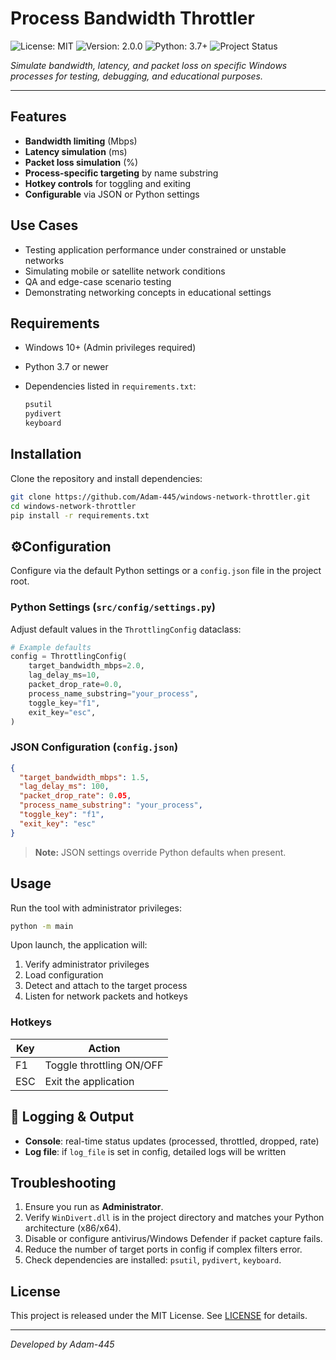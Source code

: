 # Process Bandwidth Throttler

![License: MIT](https://img.shields.io/badge/license-MIT-green.svg) ![Version: 2.0.0](https://img.shields.io/badge/version-2.0.0-blue.svg) ![Python: 3.7+](https://img.shields.io/badge/python-3.7%2B-yellow.svg) ![Project Status](https://img.shields.io/badge/status-archived-lightgrey)

*Simulate bandwidth, latency, and packet loss on specific Windows processes for testing, debugging, and educational purposes.*

---

## Features

* **Bandwidth limiting** (Mbps)
* **Latency simulation** (ms)
* **Packet loss simulation** (%)
* **Process-specific targeting** by name substring
* **Hotkey controls** for toggling and exiting
* **Configurable** via JSON or Python settings

## Use Cases

* Testing application performance under constrained or unstable networks
* Simulating mobile or satellite network conditions
* QA and edge-case scenario testing
* Demonstrating networking concepts in educational settings

## Requirements

* Windows 10+ (Admin privileges required)
* Python 3.7 or newer
* Dependencies listed in `requirements.txt`:

  ```bash
  psutil
  pydivert
  keyboard
  ```

## Installation

Clone the repository and install dependencies:

```bash
git clone https://github.com/Adam-445/windows-network-throttler.git
cd windows-network-throttler
pip install -r requirements.txt
```

## ⚙Configuration

Configure via the default Python settings or a `config.json` file in the project root.

### Python Settings (`src/config/settings.py`)

Adjust default values in the `ThrottlingConfig` dataclass:

```python
# Example defaults
config = ThrottlingConfig(
    target_bandwidth_mbps=2.0,
    lag_delay_ms=10,
    packet_drop_rate=0.0,
    process_name_substring="your_process",
    toggle_key="f1",
    exit_key="esc",
)
```

### JSON Configuration (`config.json`)

```json
{
  "target_bandwidth_mbps": 1.5,
  "lag_delay_ms": 100,
  "packet_drop_rate": 0.05,
  "process_name_substring": "your_process",
  "toggle_key": "f1",
  "exit_key": "esc"
}
```

> **Note:** JSON settings override Python defaults when present.

## Usage

Run the tool with administrator privileges:

```bash
python -m main
```

Upon launch, the application will:

1. Verify administrator privileges
2. Load configuration
3. Detect and attach to the target process
4. Listen for network packets and hotkeys

### Hotkeys

| Key | Action                   |
| --- | ------------------------ |
| F1  | Toggle throttling ON/OFF |
| ESC | Exit the application     |

## 📝 Logging & Output

* **Console**: real-time status updates (processed, throttled, dropped, rate)
* **Log file**: if `log_file` is set in config, detailed logs will be written

## Troubleshooting

1. Ensure you run as **Administrator**.
2. Verify `WinDivert.dll` is in the project directory and matches your Python architecture (x86/x64).
3. Disable or configure antivirus/Windows Defender if packet capture fails.
4. Reduce the number of target ports in config if complex filters error.
5. Check dependencies are installed: `psutil`, `pydivert`, `keyboard`.

## License

This project is released under the MIT License. See [LICENSE](LICENSE) for details.

---

*Developed by Adam-445*
